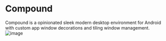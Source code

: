 # Compound
Compound is a opinionated sleek modern desktop environment for Android with custom app window decorations and tiling window management.
![image](https://github.com/user-attachments/assets/25c09157-7c6d-4b46-8c8e-b2957bed84cf)
